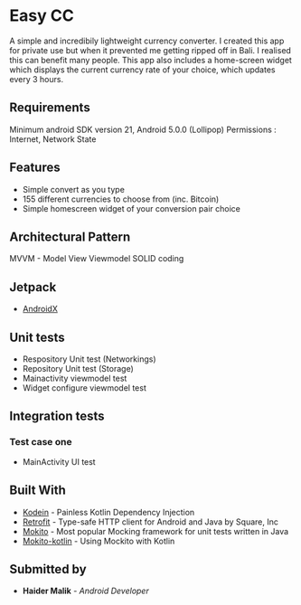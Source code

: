 # Easy CC

A simple and incredibily lightweight currency converter.
I created this app for private use but when it prevented me getting ripped off in Bali. I realised this can benefit many people.
This app also includes a home-screen widget which displays the current currency rate
of your choice, which updates every 3 hours.

## Requirements

Minimum android SDK version 21, Android 5.0.0 (Lollipop)
Permissions : Internet, Network State

## Features

 - Simple convert as you type
 - 155 different currencies to choose from (inc. Bitcoin)
 - Simple homescreen widget of your conversion pair choice


## Architectural Pattern

MVVM - Model View Viewmodel
SOLID coding

## Jetpack

* [AndroidX](https://developer.android.com/jetpack)

## Unit tests

 - Respository Unit test (Networkings)
 - Repository Unit test (Storage)
 - Mainactivity viewmodel test
 - Widget configure viewmodel test

 ## Integration tests

### Test case one
 - MainActivity UI test

## Built With

* [Kodein](https://github.com/Kodein-Framework/Kodein-DI) - Painless Kotlin Dependency Injection
* [Retrofit](https://github.com/square/retrofit) - Type-safe HTTP client for Android and Java by Square, Inc
* [Mokito](https://github.com/mockito/mockito) - Most popular Mocking framework for unit tests written in Java
* [Mokito-kotlin](https://github.com/nhaarman/mockito-kotlin) - Using Mockito with Kotlin

## Submitted by

* **Haider Malik** - *Android Developer*



